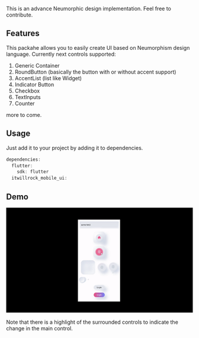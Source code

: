 This is an advance Neumorphic design implementation. Feel free to contribute. 
## Features

This packahe allows you to easily create UI based on Neumorphism design language. 
Currently next controls supported: 
1. Generic Container
2. RoundButton (basically the button with or without accent support)
3. AccentList (list like Widget)
4. Indicator Button
5. Checkbox
6. TextInputs
7. Counter

more to come. 

## Usage

Just add it to your project by adding it to dependencies. 

```dart
dependencies:
  flutter:
    sdk: flutter
  itwillrock_mobile_ui:
```

## Demo

![Screenshot](./neumorphism/itwillrock_mobile_ui/demo.gif)

Note that there is a highlight of the surrounded controls to indicate the change in the main control. 
